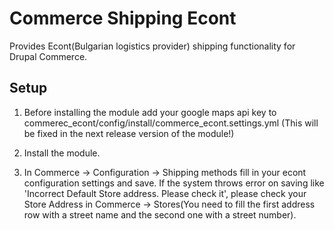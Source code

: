 Commerce Shipping Econt
=================

Provides Econt(Bulgarian logistics provider) shipping functionality for Drupal Commerce.

## Setup

1. Before installing the module add your google maps api key to commerec_econt/config/install/commerce_econt.settings.yml
	(This will be fixed in the next release version of the module!)
	
2. Install the module.

3. In Commerce -> Configuration -> Shipping methods fill in your econt configuration settings and save.
If the system throws error on saving like 'Incorrect Default Store address. Please check it',
please check your Store Address in Commerce -> Stores(You need to fill the first address row with a street name
and the second one with a street number).